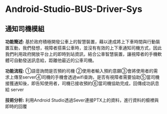 # Android-Studio-BUS-Driver-Sys
## 通知司機模組

**功能簡述:** 基於政府積極開發公車上的智慧裝置，藉以達成將上下車時間與行動裝置互動，我們發想，視障者搭乘公車時，並沒有有效的上下車通知司機方式，因此我們利用政府開放平台上的即時到站資訊，結合公車智慧裝置，讓視障者的手機軟體可自動發送訊息給，距離他最近的公車司機。

**功能流程:** ①語⾳詢問是否預約司機 ②使⽤者輸入預約意願③會將使⽤者的需求上傳至server④司機的⼿機會透過wifi查詢，是否有視障者需要協助⑤當司機接獲通知後，即告知使⽤者，司機已接收預約⑥當司機協助完成，回傳成功訊息給 server

**技術分析:** 利用Android Studio透過Sever連接PTX上的資料，進行資料的櫥裡與即時的回覆
